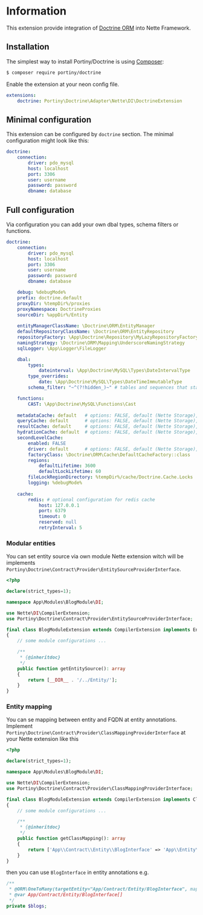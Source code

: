 # Information

This extension provide integration of [Doctrine ORM](http://www.doctrine-project.org/) into Nette Framework.


## Installation

The simplest way to install Portiny/Doctrine is using  [Composer](http://getcomposer.org/):

```sh
$ composer require portiny/doctrine
```

Enable the extension at your neon config file.

```yml
extensions:
    doctrine: Portiny\Doctrine\Adapter\Nette\DI\DoctrineExtension
```

## Minimal configuration

This extension can be configured by `doctrine` section. The minimal configuration might look like this:

```yml
doctrine:
    connection:
        driver: pdo_mysql
        host: localhost
        port: 3306
        user: username
        password: password
        dbname: database
```


## Full configuration

Via configuration you can add your own dbal types, schema filters or functions.

```yml
doctrine:
    connection:
        driver: pdo_mysql
        host: localhost
        port: 3306
        user: username
        password: password
        dbname: database

    debug: %debugMode%
    prefix: doctrine.default
    proxyDir: %tempDir%/proxies
    proxyNamespace: DoctrineProxies
    sourceDir: %appDir%/Entity
    
    entityManagerClassName: \Doctrine\ORM\EntityManager
    defaultRepositoryClassName: \Doctrine\ORM\EntityRepository
    repositoryFactory: \App\Doctrine\Repository\MyLazyRepositoryFactory
    namingStrategy: \Doctrine\ORM\Mapping\UnderscoreNamingStrategy
    sqlLogger: \App\Logger\FileLogger

    dbal:
        types:
            dateinterval: \App\Doctrine\MySQL\Types\DateIntervalType
        type_overrides:
            date: \App\Doctrine\MySQL\Types\DateTimeImmutableType
        schema_filter: "~^(?!hidden_)~" # tables and sequences that start with hidden_ are ingored by Doctrine

    functions:
        CAST: \App\Doctrine\MySQL\Functions\Cast
    
    metadataCache: default   # options: FALSE, default (Nette Storage), apcu, redis
    queryCache: default      # options: FALSE, default (Nette Storage), apcu, redis
    resultCache: default     # options: FALSE, default (Nette Storage), apcu, redis
    hydrationCache: default  # options: FALSE, default (Nette Storage), apcu, redis
    secondLevelCache:
        enabled: FALSE
        driver: default      # options: FALSE, default (Nette Storage), apcu, redis
        factoryClass: \Doctrine\ORM\Cache\DefaultCacheFactory::class
        regions:
            defaultLifetime: 3600
            defaultLockLifetime: 60
        fileLockRegionDirectory: %tempDir%/cache/Doctrine.Cache.Locks
        logging: %debugMode%
    
    cache:
        redis: # optional configuration for redis cache
            host: 127.0.0.1
            port: 6379
            timeout: 0
            reserved: null
            retryInterval: 5
```

### Modular entities

You can set entity source via own module Nette extension witch will be implements `Portiny\Doctrine\Contract\Provider\EntitySourceProviderInterface`.

```php
<?php

declare(strict_types=1);

namespace App\Modules\BlogModule\DI;

use Nette\DI\CompilerExtension;
use Portiny\Doctrine\Contract\Provider\EntitySourceProviderInterface;

final class BlogModuleExtension extends CompilerExtension implements EntitySourceProviderInterface
{
    // some module configurations ...

    /**
     * {@inheritdoc}
     */
    public function getEntitySource(): array
    {
        return [__DIR__ . '/../Entity/'];
    }
}
```

### Entity mapping

You can se mapping between entity and FQDN at entity annotations. Implement `Portiny\Doctrine\Contract\Provider\ClassMappingProviderInterface` at your Nette extension like this

```php
<?php

declare(strict_types=1);

namespace App\Modules\BlogModule\DI;

use Nette\DI\CompilerExtension;
use Portiny\Doctrine\Contract\Provider\ClassMappingProviderInterface;

final class BlogModuleExtension extends CompilerExtension implements ClassMappingProviderInterface
{
    // some module configurations ...

    /**
     * {@inheritdoc}
     */
    public function getClassMapping(): array
    {
        return ['App\\Contract\\Entity\\BlogInterface' => 'App\\Entity\\Blog'];
    }
}
```

then you can use `BlogInterface` in entity annotations e.g.

```php
/**
 * @ORM\OneToMany(targetEntity="App/Contract/Entity/BlogInterface", mappedBy="author", cascade={"persist"})
 * @var App/Contract/Entity/BlogInterface[]
 */
private $blogs;
```
